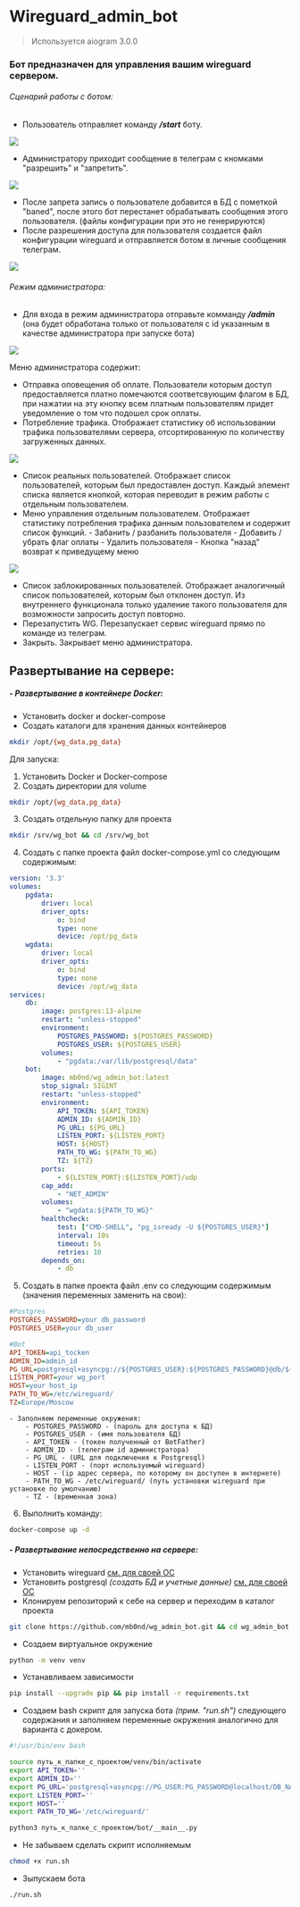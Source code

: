 # Wireguard_admin_bot
> Используется aiogram 3.0.0
### Бот предназначен для управления вашим wireguard сервером.
###### Сценарий работы с ботом:
 - Пользователь отправляет команду ___/start___ боту.

 ![](images/start_command.PNG)

 - Администратору приходит сообщение в телеграм с кномками "разрешить" и "запретить".

 ![](/images/access_request.PNG)

 - После запрета запись о пользователе добавится в БД с пометкой "baned", после этого бот перестанет обрабатывать сообщения этого пользователя.
(файлы конфигурации при это не генерируются)
 - После разрешения доступа для пользователя создается файл конфигурации wireguard и отправляется ботом в личные сообщения телеграм.

 ![](/images/send_file.PNG)

###### Режим администратора:
 - Для входа в режим администратора отправьте комманду ___/admin___ (она будет обработана только от пользователя с id указанным в качестве администратора при запуске бота)

 ![](/images/admin_menu.PNG)

 Меню администратора содержит:
  - Отправка оповещения об оплате.
	Пользователи которым доступ предоставляется платно помечаются соответсвующим флагом в БД, при нажатии на эту кнопку всем платным пользователям придет
	уведомление о том что подошел срок оплаты. 
  - Потребление трафика.
	Отображает статистику об использовании трафика пользователями сервера, отсортированную по количеству загруженных данных.

![](/images/stat.PNG)

  - Список реальных пользователей.
	Отображает список пользователей, которым был предоставлен доступ. Каждый элемент списка является кнопкой, которая переводит в режим работы с отдельным пользователем.
- Меню управления отдельным пользователем.
		Отображает статистику потребления трафика данным пользователем и содержит список функций.
		  - Забанить / разбанить пользователя
		  - Добавить / убрать флаг оплаты
		  - Удалить пользователя
		  - Кнопка "назад" возврат к приведущему меню

![](/images/user.PNG)

- Список заблокированных пользователей.
	Отображает аналогичный список пользователей, которым был отклонен доступ. 
	Из внутреннего функционала только удаление такого пользователя для возможности запросить доступ повторно.
- Перезапустить WG.
	Перезапускает сервис wireguard прямо по команде из телеграм.
- Закрыть.
	Закрывает меню администратора.

## Развертывание на сервере:
##### - Развертывание в контейнере Docker:
- Установить docker и docker-compose
- Создать каталоги для хранения данных контейнеров

```bash
mkdir /opt/{wg_data,pg_data}
```

Для запуска:
1. Установить Docker и Docker-compose
2. Создать директории для volume 

```bash
mkdir /opt/{wg_data,pg_data}
```

3. Создать отдельную папку для проекта

```bash
mkdir /srv/wg_bot && cd /srv/wg_bot
```

4. Создать с папке проекта файл docker-compose.yml со следующим содержимым:

``` yaml
version: '3.3'
volumes:
	pgdata:
		driver: local
		driver_opts:
			o: bind
			type: none
			device: /opt/pg_data
	wgdata:
		driver: local
		driver_opts:
			o: bind
			type: none
			device: /opt/wg_data
services:
	db:
		image: postgres:13-alpine
		restart: "unless-stopped"
		environment:
			POSTGRES_PASSWORD: ${POSTGRES_PASSWORD}
			POSTGRES_USER: ${POSTGRES_USER}
		volumes:
			- "pgdata:/var/lib/postgresql/data"
	bot:
		image: mb0nd/wg_admin_bot:latest
		stop_signal: SIGINT
		restart: "unless-stopped"
		environment:
			API_TOKEN: ${API_TOKEN}
			ADMIN_ID: ${ADMIN_ID}
			PG_URL: ${PG_URL}
			LISTEN_PORT: ${LISTEN_PORT}
			HOST: ${HOST}
			PATH_TO_WG: ${PATH_TO_WG}
			TZ: ${TZ}
		ports:
			- ${LISTEN_PORT}:${LISTEN_PORT}/udp
		cap_add:
			- "NET_ADMIN"
		volumes:
			- "wgdata:${PATH_TO_WG}"
		healthcheck:
			test: ["CMD-SHELL", "pg_isready -U ${POSTGRES_USER}"]
			interval: 10s
			timeout: 5s
			retries: 10
		depends_on:
			- db
```

5. Создать в папке проекта файл .env со следующим содержимым (значения переменных заменить на свои):

```ini
#Postgres
POSTGRES_PASSWORD=your db_password
POSTGRES_USER=your db_user

#Bot
API_TOKEN=api_tocken
ADMIN_ID=admin_id
PG_URL=postgresql+asyncpg://${POSTGRES_USER}:${POSTGRES_PASSWORD}@db/${POSTGRES_USER}
LISTEN_PORT=your wg_port
HOST=your host_ip
PATH_TO_WG=/etc/wireguard/
TZ=Europe/Moscow
```

```
- Заполняем переменные окружения:
	- POSTGRES_PASSWORD - (пароль для доступа к БД)
	- POSTGRES_USER - (имя пользователя БД)
	- API_TOKEN - (токен полученный от BotFather)
	- ADMIN_ID - (телеграм id администратора)
	- PG_URL - (URL для подключения к Postgresql)
	- LISTEN_PORT - (порт используемый wireguard)
	- HOST - (ip адрес сервера, по которому он доступен в интернете)
	- PATH_TO_WG - /etc/wireguard/ (путь установки wireguard при установке по умолчанию)
	- TZ - (временная зона)
```

6. Выполнить команду:

```bash
docker-compose up -d
```

##### - Развертывание непосредственно на сервере:
- Установить wireguard [см. для своей ОС](https://www.wireguard.com/install/)
- Установить postgresql _(создать БД и учетные данные)_ [см. для своей ОС](https://www.postgresql.org/download/)
- Клонируем репозиторий к себе на сервер и переходим в каталог проекта 
```bash
git clone https://github.com/mb0nd/wg_admin_bot.git && cd wg_admin_bot
```
- Создаем виртуальное окружение 
```bash
python -m venv venv
```
- Устанавливаем зависимости
```bash
pip install --upgrade pip && pip install -r requirements.txt
```
- Создаем bash скрипт для запуска бота _(прим. "run.sh")_ следующего содержания и заполняем переменные окружения аналогично для варианта с докером.
```bash
#!/usr/bin/env bash

source путь_к_папке_с_проектом/venv/bin/activate
export API_TOKEN=''
export ADMIN_ID=''
export PG_URL='postgresql+asyncpg://PG_USER:PG_PASSWORD@localhost/DB_NAME'
export LISTEN_PORT=''
export HOST=''
export PATH_TO_WG='/etc/wireguard/'

python3 путь_к_папке_с_проектом/bot/__main__.py
```
- Не забываем сделать скрипт исполняемым
```bash
chmod +x run.sh
```
- Зыпускаем бота
```bash
./run.sh
```